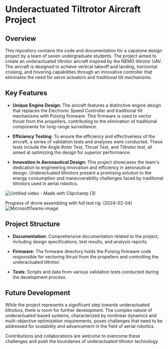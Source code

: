 # Underactuated Tiltrotor Aircraft Project

## Overview

This repository contains the code and documentation for a capstone design project by a team of seven undergraduate students. The project aimed to create an underactuated tiltrotor aircraft inspired by the NEMO tiltrotor UAV. The aircraft is designed to achieve vertical takeoff and landing, horizontal cruising, and hovering capabilities through an innovative controller that eliminates the need for servo actuators and traditional tilt mechanisms.

## Key Features

- **Unique Engine Design:** The aircraft features a distinctive engine design that replaces the Electronic Speed Controller and traditional tilt mechanisms with Pulsing firmware. This firmware is used to vector thrust from the propellers, contributing to the elimination of traditional components for long-range surveillance.

- **Efficiency Testing:** To ensure the efficiency and effectiveness of the aircraft, a series of validation tests and analyses were conducted. These tests include the Angle Rotor Test, Thrust Test, and Tiltrotor test, all aimed at optimizing the design for superior performance.

- **Innovation in Aeronautical Design:** This project showcases the team's dedication to engineering innovation and efficiency in aeronautical design. Underactuated tiltrotors present a promising solution to the energy consumption and maneuverability challenges faced by traditional tiltrotors used in aerial robotics.

![Untitled video - Made with Clipchamp (3)](https://github.com/Sanassah/Underactuated-Tiltrotor/assets/89364990/14d8e611-1522-433e-9fc2-57b47e61e484)

Progress of drone assembling with full test rig: (2024-02-04)
![MicrosoftTeams-image](https://github.com/Sanassah/Underactuated-Tiltrotor/assets/89364990/1c8f06bb-7c54-4ef0-9c83-943eb5775483)


## Project Structure

- **Documentation:** Comprehensive documentation related to the project, including design specifications, test results, and analysis reports.

- **Firmware:** The firmware directory holds the Pulsing firmware code responsible for vectoring thrust from the propellers and controlling the underactuated tiltrotor.

- **Tests:** Scripts and data from various validation tests conducted during the development process.


## Future Development

While the project represents a significant step towards underactuated tiltrotors, there is room for further development. The complex nature of underactuated-based systems, characterized by nonlinear dynamics and multi-objective optimization requirements, poses challenges that need to be addressed for scalability and advancement in the field of aerial robotics.

Contributions and collaborations are welcome to overcome these challenges and push the boundaries of underactuated tiltrotor technology.
